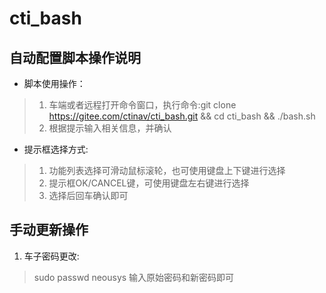 # cti_bash

## 自动配置脚本操作说明

* 脚本使用操作：
> 1. 车端或者远程打开命令窗口，执行命令:git clone https://gitee.com/ctinav/cti_bash.git && cd cti_bash && ./bash.sh
> 2. 根据提示输入相关信息，并确认

* 提示框选择方式:
> 1. 功能列表选择可滑动鼠标滚轮，也可使用键盘上下键进行选择  
> 2. 提示框OK/CANCEL键，可使用键盘左右键进行选择  
> 3. 选择后回车确认即可  

## 手动更新操作
1. 车子密码更改:
> sudo passwd neousys
> 输入原始密码和新密码即可



